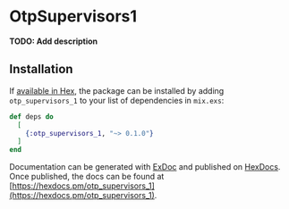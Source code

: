 # OtpSupervisors1

**TODO: Add description**

## Installation

If [available in Hex](https://hex.pm/docs/publish), the package can be installed
by adding `otp_supervisors_1` to your list of dependencies in `mix.exs`:

```elixir
def deps do
  [
    {:otp_supervisors_1, "~> 0.1.0"}
  ]
end
```

Documentation can be generated with [ExDoc](https://github.com/elixir-lang/ex_doc)
and published on [HexDocs](https://hexdocs.pm). Once published, the docs can
be found at [https://hexdocs.pm/otp_supervisors_1](https://hexdocs.pm/otp_supervisors_1).

